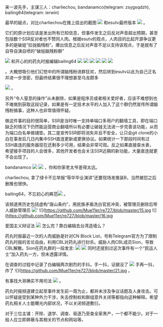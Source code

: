 来一波先手，主谋三人：charliechou, bandanamco(telegram: zsygsqdzh), bailing64(telegram: ierwin)

最早的疑点，对比charliechou在推上挂出的截图
![](https://github.com/Mue11er/re727/blob/master/1.jpeg) 
和esutv最终版本
![](https://github.com/Mue11er/re727/blob/master/2.jpeg) 。

它们的原计划应该是发出所有已知信息，但事件发生之后反对声音超出预期，甚至包括数个SSR反对者也不赞同人肉。根据esutv的观点，人肉目的比起开源争议更多的是破娃“拉拢脑残粉”。爆出信息之后反对声音不足以支持该观点，于是就有了自导自演自喷的“破娃脑残粉群”

![](https://github.com/Mue11er/re727/blob/master/3.png) 
和开心的的药丸时报编辑bailing64
![](https://github.com/Mue11er/re727/blob/master/4.jpeg)
![](https://github.com/Mue11er/re727/blob/master/5.png)
![](https://github.com/Mue11er/re727/blob/master/6.png)
![](https://github.com/Mue11er/re727/blob/master/7.png)
![](https://github.com/Mue11er/re727/blob/master/8.png)
![](https://github.com/Mue11er/re727/blob/master/9.png)

。大概想吸引他们幻觉中的所谓脑残粉进群狂欢，然后转到esutv以此为自己正名并进一步泄密，但最终结果很不理想甚至乌龙颇多

![](https://github.com/Mue11er/re727/blob/master/10.png) 。

另外“令人窒息的操作”从未删除，如果是程序员或者相关爱好者，应该不难想到也不难做到获取这段记录，如果是有一定技术水平的人加入了这个群仍然宣传所谓脑残粉搞事，这种人也非常值得怀疑。

做这件事的目的很简单，SSR是当时唯一支持单端口多用户的翻墙工具，即在端口缺乏的情况下仍然能运营商业翻墙所以有必要让破娃无法进一步完善该功能，从而为端口白名单做铺垫。其二是宣传SSR即将消失并且不安全，让只会git clone的小白在事发后几日内集中SSH直连更新或更换协议。如果统计一下那段时间有过SSH直连的服务器现在还剩多少可用，结果会非常可观。反之如果直接查水表，希望接手项目的人会很多，其他开发者也会关注SSR近期的新功能，大量直连就更不会出现了。

bandanamco ![](https://github.com/Mue11er/re727/blob/master/11.png) ![](https://github.com/Mue11er/re727/blob/master/12.png) ，你和你家老太爷差得太远。

charliechou, 拿了绿卡不忘举报“辱华毕业演讲”还要现场发推装B，当然被怼之后删推也很快。

bailing64，不忘初心的典范![](https://github.com/Mue11er/re727/blob/master/13.jpeg) 。

该频道黑历史包括虚构“唐山条约”，用民族矛盾洗白官民冲突，被管理员删除后带人威胁管理员
![](https://github.com/Mue11er/re727/blob/master/14.jpeg)'
![](https://github.com/Mue11er/re727/blob/master/15.jpg
![](https://github.com/Mue11er/re727/blob/master/16.jpg

爱国主义辩证法
![](https://github.com/Mue11er/re727/blob/master/17.png) 
怎么完？靠白编辑去台湾造墙么？

药丸时报最近一次的人肉威胁是针对CN Block List，号称Telegram官方为了限制药丸时报的言论自由，利用CBL对药丸进行封杀。威胁人肉CBL成员Sion，导致CBL解散。Sion在药丸群的一段发言:
![](https://github.com/Mue11er/re727/blob/master/23.png)
![](https://github.com/Mue11er/re727/blob/master/24.png) 
同时还提到过这次事件有一个“民运人士”加入药丸一方，但未透露详情。

在调查的过程中记录了白编辑两次剧烈的手抖。手一抖，证据没了
![](https://github.com/Mue11er/re727/blob/master/20.png) 
手再一抖，炸了
![](https://github.com/Mue11er/re727/blob/master/21.jpg 。

有事找大哥确实不用司法 
![](https://github.com/Mue11er/re727/blob/master/22.png) 。

药丸时报频道建立起至事件发生前一周为止，都并未涉及争议话题及人身攻击。可以怀疑是受到某种外力干涉，失去控制权和群组意外关闭等都指向这种解释。希望药丸相关人士能曝光内部状况，不以关闭频道敷衍。

对于三位主谋：开除、退学、调查、驱逐乃至查全家黑产，一个都不能少。对于一般人应立即屏蔽与其相关的节点和网站等。
